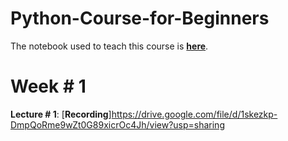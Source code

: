 # Python-Course-for-Beginners

The notebook used to teach this course is [**here**](https://colab.research.google.com/drive/1O7C2qngiVOqIo_7FzIj8boQ0R1xLtxVS?usp=sharing).

# **Week # 1**

**Lecture # 1**: [**Recording**]https://drive.google.com/file/d/1skezkp-DmpQoRme9wZt0G89xicrOc4Jh/view?usp=sharing

